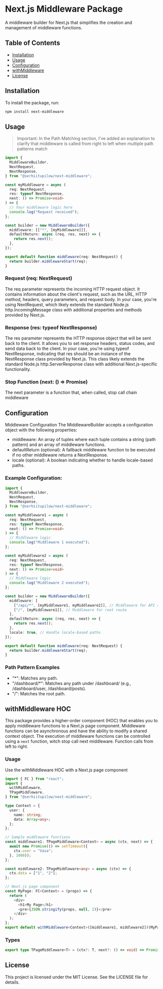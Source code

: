 # Next.js Middleware Package

A middleware builder for Next.js that simplifies the creation and management of middleware functions.

## Table of Contents

- [Installation](#installation)
- [Usage](#usage)
- [Configuration](#configuration)
- [withMiddleware](#withMiddleware)
- [License](#license)

## Installation

To install the package, run:

```sh
npm install next-middleware
```

## Usage

> Important: In the Path Matching section, I've added an explanation to clarify that middleware is called from right to left when multiple path patterns match

```ts
import {
  MiddlewareBuilder,
  NextRequest,
  NextResponse,
} from "@serhiitupilow/next-middleware";

const myMiddleware = async (
  req: NextRequest,
  res: typeof NextResponse,
  next: () => Promise<void>
) => {
  // Your middleware logic here
  console.log("Request received");
};

const builder = new MiddlewareBuilder({
  middleware: [["*", [myMiddleware]]],
  defaultReturn: async (req, res, next) => {
    return res.next();
  },
});

export default function middleware(req: NextRequest) {
  return builder.middlewareStart(req);
}
```

### Request (req: NextRequest)

The req parameter represents the incoming HTTP request object. It contains information about the client's request, such as the URL, HTTP method, headers, query parameters, and request body. In your case, you're using NextRequest, which likely extends the standard Node.js http.IncomingMessage class with additional properties and methods provided by Next.js.

### Response (res: typeof NextResponse)

The res parameter represents the HTTP response object that will be sent back to the client. It allows you to set response headers, status codes, and send data back to the client. In your case, you're using typeof NextResponse, indicating that res should be an instance of the NextResponse class provided by Next.js. This class likely extends the standard Node.js http.ServerResponse class with additional Next.js-specific functionality.

### Stop Function (next: () => Promise<void>)

The next parameter is a function that, when called, stop call chain middleware

## Configuration

Middleware Configuration
The MiddlewareBuilder accepts a configuration object with the following properties:

- middleware: An array of tuples where each tuple contains a string (path pattern) and an array of middleware functions.
- defaultReturn (optional): A fallback middleware function to be executed if no other middleware returns a NextResponse.
- locale (optional): A boolean indicating whether to handle locale-based paths.

### Example Configuration:

```ts
import {
  MiddlewareBuilder,
  NextRequest,
  NextResponse,
} from "@serhiitupilow/next-middleware";

const myMiddleware1 = async (
  req: NextRequest,
  res: typeof NextResponse,
  next: () => Promise<void>
) => {
  // Middleware logic
  console.log("Middleware 1 executed");
};

const myMiddleware2 = async (
  req: NextRequest,
  res: typeof NextResponse,
  next: () => Promise<void>
) => {
  // Middleware logic
  console.log("Middleware 2 executed");
};

const builder = new MiddlewareBuilder({
  middleware: [
    ["/api/*", [myMiddleware1, myMiddleware2]], // Middleware for API routes
    ["/", [myMiddleware1]], // Middleware for root route
  ],
  defaultReturn: async (req, res, next) => {
    return res.next();
  },
  locale: true, // Handle locale-based paths
});

export default function middleware(req: NextRequest) {
  return builder.middlewareStart(req);
}
```

### Path Pattern Examples

- "\*": Matches any path.
- "/dashboard/\*": Matches any path under /dashboard/ (e.g., /dashboard/user, /dashboard/posts).
- "/": Matches the root path.

## withMiddleware HOC

This package provides a higher-order component (HOC) that enables you to apply middleware functions to a Next.js page component. Middleware functions can be asynchronous and have the ability to modify a shared context object. The execution of middleware functions can be controlled using a `next` function, witch stop call next middleware. Function calls from left to right.

### Usage

Use the withMiddleware HOC with a Next.js page component

```ts
import { FC } from "react";
import {
  withMiddleware,
  TPageMiddleware,
} from "@serhiitupilow/next-middleware";

type Context = {
  user: {
    name: string;
    data: Array<any>;
  };
};

// Sample middleware functions
const middleware1: TPageMiddleware<Context> = async (ctx, next) => {
  await new Promise(() => setTimeout({
    ctx.user = "Vasa";
  }, 1000));
};

const middleware2: TPageMiddleware<any> = async (ctx) => {
  ctx.data = ["1", "2"];
};

// Next.js page component
const MyPage: FC<Context> = (props) => {
  return (
    <div>
      <h1>My Page</h1>
      <pre>{JSON.stringify(props, null, 2)}</pre>
    </div>
  );
};
export default withMiddleware<Context>([middleware1, middleware2])(MyPage);
```

### Types

```ts
export type TPageMiddleware<T> = (ctx?: T, next?: () => void) => Promise<void>;
```

## License

This project is licensed under the MIT License. See the LICENSE file for details.

```

```
